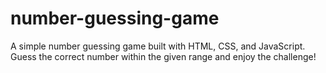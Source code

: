 # number-guessing-game
A simple number guessing game built with HTML, CSS, and JavaScript. Guess the correct number within the given range and enjoy the challenge!
